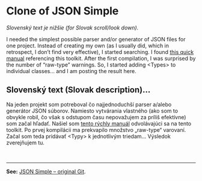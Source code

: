 # Clone of JSON Simple

*Slovenský text je nižšie (for Slovak scroll/look down).*

I needed the simplest possible parser and/or generator of JSON files for one project. Instead of creating my own (as I usually did, which in retrospect, I don’t find very effective), I started searching. I found [this quick manual](https://www.tutorialspoint.com/json/json_java_example.htm) referencing this toolkit. After the first compilation, I was surprised by the number of “raw-type” warnings. So, I started adding &lt;Types&gt; to individual classes… and I am posting the result here.

## Slovenský text (Slovak description)…

Na jeden projekt som potreboval čo najjednoduchší parser a/alebo generátor JSON súborov. Namiesto vytvárania vlastného (ako som to obvykle robil, čo však s&nbsp;odstupom času nepovažujem za príliš efektívne) som začal hľadať. Našiel som [tento rýchly manuál](https://www.tutorialspoint.com/json/json_java_example.htm) odvolávajúci sa na tento toolkit. Po prvej kompilácii ma prekvapilo množstvo „raw-type“ varovaní. Začal som teda pridávať &lt;Typy&gt; k&nbsp;jednotlivým triedam… Výsledok zverejňujem tu.

&nbsp;

___

**See:** [JSON Simple&nbsp;– original Git](https://github.com/fangyidong/json-simple).

